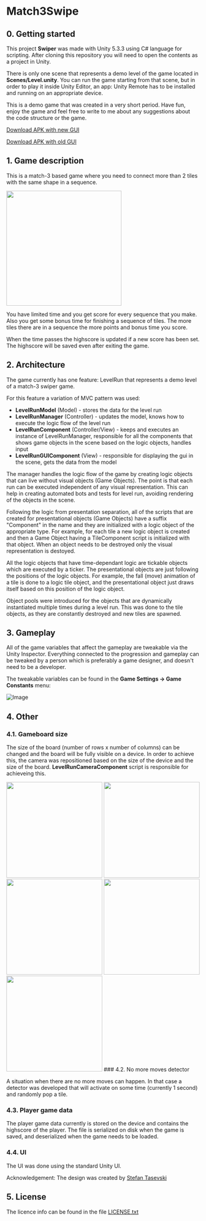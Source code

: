 # Match3Swipe
## 0. Getting started
This project **Swiper** was made with Unity 5.3.3 using C# language for scripting. After cloning this repository you will need
to open the contents as a project in Unity. 

There is only one scene that represents a demo level of the game located in **Scenes/Level.unity**. 
You can run the game starting from that scene, but in order to play it inside Unity Editor, an app: Unity Remote has to be installed 
and running on an appropriate device.

This is a demo game that was created in a very short period. Have fun, enjoy the game and feel free to write to me about any suggestions about the code structure or the game.

[Download APK with new GUI](https://www.dropbox.com/s/8vfjesa2imavtox/2016.06.06.02%20match3swiper.apk?dl=0)

[Download APK with old GUI](https://www.dropbox.com/s/pt0p5539n72j6zx/2016.06.06.01%20match3swiper.apk?dl=0)

## 1. Game description

This is a match-3 based game where you need to connect more than 2 tiles with the same shape in a sequence. 

<img src="/Screenshots/how_to_play.jpg" width="300">

You have limited time and you get score for every sequence that you make. Also you get some bonus time for finishing a sequence of tiles. The more tiles there are in a sequence the more points and bonus time you score.

When the time passes the highscore is updated if a new score has been set. The highscore will be saved even after exiting the game.

## 2. Architecture

The game currently has one feature: LevelRun that represents a demo level of a match-3 swiper game.

For this feature a variation of MVC pattern was used:
 - **LevelRunModel** (Model) - stores the data for the level run 
 - **LevelRunManager** (Controller) - updates the model, knows how to execute the logic flow of the level run
 - **LevelRunComponent** (Controller/View) - keeps and executes an instance of LevelRunManager, responsible for all the components that shows game objects in the scene based on the logic objects, handles input 
 - **LevelRunGUIComponent** (View) - responsible for displaying the gui in the scene, gets the data from the model

The manager handles the logic flow of the game by creating logic objects that can live without visual objects (Game Objects).
The point is that each run can be executed independent of any visual representation. 
This can help in creating automated bots and tests for level run, avoiding rendering of the objects in the scene.  

Following the logic from presentation separation, all of the scripts that are created for presentational objects (Game Objects) have a suffix "Component" 
in the name and they are initialized with a logic object of the appropriate type. For example, for each tile 
a new logic object is created and then a Game Object having a TileComponent script is initialized with that object. 
When an object needs to be destroyed only the visual representation is destoyed.

All the logic objects that have time-dependant logic are tickable objects which are executed by a ticker. The presentational objects are just following the positions of the
logic objects. For example, the fall (move) animation of a tile is done to a logic tile object, and the presentational object just draws itself based on this position of the logic object.

Object pools were introduced for the objects that are dynamically instantiated multiple times during a level run. This was done to the tile objects, as 
they are constantly destroyed and new tiles are spawned.

## 3. Gameplay

All of the game variables that affect the gameplay are tweakable via the Unity Inspector. Everything connected to the progression and gameplay can be tweaked by a person which is preferably a game designer, and doesn't need to be a developer.

The tweakable variables can be found in the **Game Settings -> Game Constants** menu:

![Image](/Screenshots/game_constants.jpg)

## 4. Other

### 4.1. Gameboard size

The size of the board (number of rows x number of columns) can be changed and the board will be fully visible on a device. In order to achieve this, the camera was repositioned based on the size of the device and the size of the board. **LevelRunCameraComponent** script is responsible for achieveing this. 

<img src="/Screenshots/screenshot1.jpg" width="250">
<img src="/Screenshots/screenshot2.jpg" width="250">
<img src="/Screenshots/screenshot3.jpg" width="250">
<img src="/Screenshots/screenshot4.jpg" width="250">
<img src="/Screenshots/screenshot5.jpg" width="250">
### 4.2. No more moves detector

A situation when there are no more moves can happen. In that case a detector was developed that will activate on some time (currently 1 second) and randomly pop a tile.  

### 4.3. Player game data

The player game data currently is stored on the device and contains the highscore of the player. The file is serialized on disk when the game is saved, and deserialized when the game needs to be loaded.

### 4.4. UI

The UI was done using the standard Unity UI.

Acknowledgement: The design was created by [Stefan Tasevski](https://www.facebook.com/stefan.tase360)

## 5. License

The licence info can be found in the file [LICENSE.txt](/LICENSE.txt)

